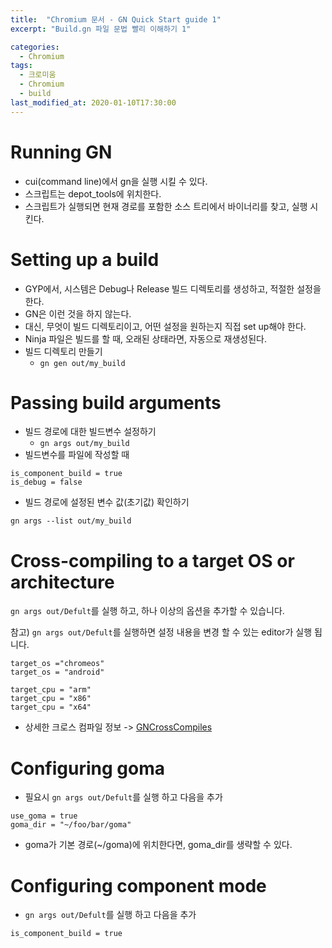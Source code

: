 ```yaml
---
title:  "Chromium 문서 - GN Quick Start guide 1"
excerpt: "Build.gn 파일 문법 빨리 이해하기 1"

categories:
  - Chromium
tags:
  - 크로미움
  - Chromium
  - build
last_modified_at: 2020-01-10T17:30:00
---
```


# Running GN
* cui(command line)에서 gn을 실행 시킬 수 있다.
* 스크립트는 depot_tools에 위치한다. 
* 스크립트가 실행되면 현재 경로를 포함한 소스 트리에서 바이너리를 찾고, 실행 시킨다. 

# Setting up a build
* GYP에서, 시스템은 Debug나 Release 빌드 디렉토리를 생성하고, 적절한 설정을 한다. 
* GN은 이런 것을 하지 않는다. 
* 대신, 무엇이 빌드 디렉토리이고, 어떤 설정을 원하는지 직접 set up해야 한다. 
* Ninja 파일은 빌드를 할 때, 오래된 상태라면, 자동으로 재생성된다. 
* 빌드 디렉토리 만들기
   * ``` gn gen out/my_build ```

# Passing build arguments
* 빌드 경로에 대한 빌드변수 설정하기 
   * ``` gn args out/my_build ```
* 빌드변수를 파일에 작성할 때 
```
is_component_build = true 
is_debug = false 
```
* 빌드 경로에 설정된 변수 값(초기값) 확인하기 
```
gn args --list out/my_build
```

# Cross-compiling to a target OS or architecture
``` gn args out/Defult ```를 실행 하고, 하나 이상의 옵션을 추가할 수 있습니다.

참고) ``` gn args out/Defult ```를 실행하면 설정 내용을 변경 할 수 있는 editor가 실행 됩니다. 
```
target_os ="chromeos"
target_os = "android"

target_cpu = "arm"
target_cpu = "x86"
target_cpu = "x64"
```
* 상세한 크로스 컴파일 정보 -> [GNCrossCompiles](https://chromium.googlesource.com/chromium/src/tools/gn/+/48062805e19b4697c5fbd926dc649c78b6aaa138/docs/cross_compiles.md)

# Configuring goma 
* 필요시 ``` gn args out/Defult ```를 실행 하고 다음을 추가
```
use_goma = true
goma_dir = "~/foo/bar/goma"
```
* goma가 기본 경로(~/goma)에 위치한다면, goma_dir를 생략할 수 있다.

# Configuring component mode
* ``` gn args out/Defult ```를 실행 하고 다음을 추가
```
is_component_build = true
```


